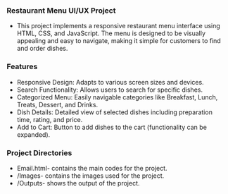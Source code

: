 ### Restaurant Menu UI/UX Project
- This project implements a responsive restaurant menu interface using HTML, CSS, and JavaScript. The menu is designed to be visually appealing and easy to navigate, making it simple for customers to find and order dishes.

### Features
- Responsive Design: Adapts to various screen sizes and devices.
- Search Functionality: Allows users to search for specific dishes.
- Categorized Menu: Easily navigable categories like Breakfast, Lunch, Treats, Dessert, and Drinks.
- Dish Details: Detailed view of selected dishes including preparation time, rating, and price.
- Add to Cart: Button to add dishes to the cart (functionality can be expanded).

### Project Directories
- Email.html- contains the main codes for the project.
- /Images- contains the images used for the project.
- /Outputs- shows the output of the project.
